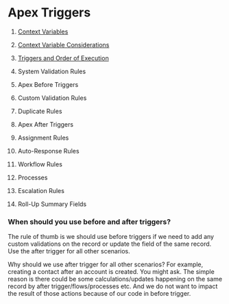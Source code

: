 # Apex Triggers
1. [Context Variables](https://developer.salesforce.com/docs/atlas.en-us.apexcode.meta/apexcode/apex_triggers_context_variables.htm)
1. [Context Variable Considerations](https://developer.salesforce.com/docs/atlas.en-us.apexcode.meta/apexcode/apex_triggers_context_variables_considerations.htm)
1. [Triggers and Order of Execution](https://developer.salesforce.com/docs/atlas.en-us.apexcode.meta/apexcode/apex_triggers_order_of_execution.htm)

  1. System Validation Rules
  1. Apex Before Triggers
  1. Custom Validation Rules
  1. Duplicate Rules
  1. Apex After Triggers
  1. Assignment Rules
  1. Auto-Response Rules
  1. Workflow Rules
  1. Processes
  1. Escalation Rules
  1. Roll-Up Summary Fields


### When should you use before and after triggers?

The rule of thumb is we should use before triggers if we need to add any custom validations on the record or update the field of the same record.
Use the after trigger for all other scenarios.

Why should we use after trigger for all other scenarios? For example, creating a contact after an account is created. You might ask.
The simple reason is there could be some calculations/updates happening on the same record by after trigger/flows/processes etc. And we do not want to impact the result of those actions because of our code in before trigger.
